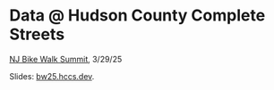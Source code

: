 # Data @ Hudson County Complete Streets
[NJ Bike Walk Summit], 3/29/25

Slides: [bw25.hccs.dev].

[NJ Bike Walk Summit]: https://njbwc.org/summit-2025/
[bw25.hccs.dev]: https://bw25.hccs.dev
